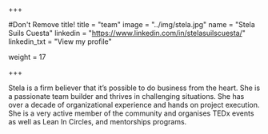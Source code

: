 +++

#Don't Remove title!
title = "team"
image = "../img/stela.jpg"
name = "Stela Suils Cuesta"
linkedin = "https://www.linkedin.com/in/stelasuilscuesta/"
linkedin_txt = "View my profile"

weight = 17

+++

Stela is a firm believer that it’s possible to do business from the heart. She is a passionate team builder and thrives in challenging situations. She has over a decade of organizational experience and hands on project execution.
She is a very active member of the community and organises TEDx events as well as Lean In Circles, and mentorships programs.
